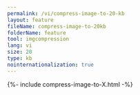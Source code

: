 ```yaml
---
permalink: /vi/compress-image-to-20-kb
layout: feature
fileName: compress-image-to-20kb
folderName: feature
tool: imgcompression
lang: vi
size: 20
type: kb
nointernationalization: true
---
```

{%- include compress-image-to-X.html -%}
      